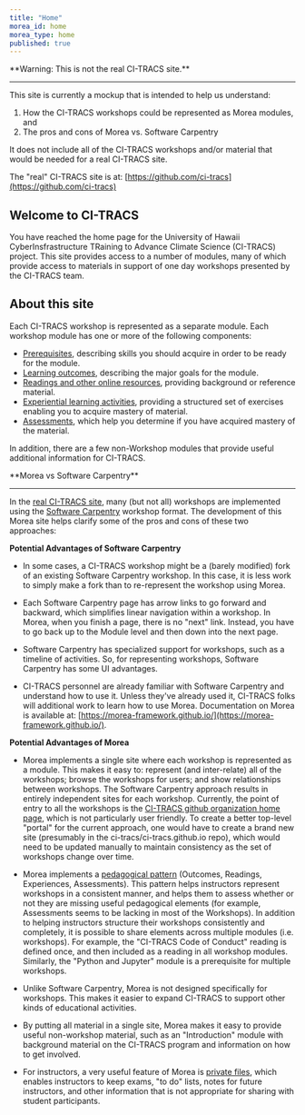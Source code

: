 ```yaml
---
title: "Home"
morea_id: home
morea_type: home
published: true
---
```


<div class="alert alert-danger mt-4" role="alert" markdown="1">
<i class="fa-solid fa-circle-exclamation fa-xl"></i> **Warning: This is not the real CI-TRACS site.**
<hr/>

This site is currently a mockup that is intended to help us understand:

1. How the CI-TRACS workshops could be represented as Morea modules, and
2. The pros and cons of Morea vs. Software Carpentry

It does not include all of the CI-TRACS workshops and/or material that would be needed for a real CI-TRACS site.

The "real" CI-TRACS site is at: [https://github.com/ci-tracs](https://github.com/ci-tracs)
</div>

## Welcome to CI-TRACS

You have reached the home page for the University of Hawaii CyberInsfrastructure TRaining to Advance Climate Science (CI-TRACS) project. This site provides access to a number of modules, many of which provide access to materials in support of one day workshops presented by the CI-TRACS team.  


## About this site

Each CI-TRACS workshop is represented as a separate module. Each workshop module has one or more of the following components:

  * [Prerequisites](/prerequisites), describing skills you should acquire in order to be ready for the module.
  * [Learning outcomes](/outcomes), describing the major goals for the module.
  * [Readings and other online resources](/readings), providing background or reference material.
  * [Experiential learning activities](/experiences), providing a structured set of exercises enabling you to acquire mastery of material.
  * [Assessments](/assessments), which help you determine if you have acquired mastery of the material.

In addition, there are a few non-Workshop modules that provide useful additional information for CI-TRACS.

<div class="alert alert-info" role="alert" markdown="1">
<i class="fa-solid fa-circle-info fa-xl"></i> **Morea vs Software Carpentry**
<hr/>

In the [real CI-TRACS site](https://github.com/ci-tracs), many (but not all) workshops are implemented using the [Software Carpentry](https://carpentries.org/) workshop format.  The development of this Morea site helps clarify some of the pros and cons of these two approaches:

**Potential Advantages of Software Carpentry**

* In some cases, a CI-TRACS workshop might be a (barely modified) fork of an existing Software Carpentry workshop. In this case, it is less work to simply make a fork than to re-represent the workshop using Morea.

* Each Software Carpentry page has arrow links to go forward and backward, which simplifies linear navigation within a workshop. In Morea, when you finish a page, there is no "next" link. Instead, you have to go back up to the Module level and then down into the next page.

* Software Carpentry has specialized support for workshops, such as a timeline of activities. So, for representing workshops, Software Carpentry has some UI advantages.

* CI-TRACS personnel are already familiar with Software Carpentry and understand how to use it. Unless they've already used it, CI-TRACS folks will additional work to learn how to use Morea.  Documentation on Morea is available at: [https://morea-framework.github.io/](https://morea-framework.github.io/).

**Potential Advantages of Morea**

* Morea implements a single site where each workshop is represented as a module. This makes it easy to: represent (and inter-relate) all of the workshops; browse the workshops for users; and show relationships between workshops.  The Software Carpentry approach results in entirely independent sites for each workshop. Currently, the point of entry to all the workshops is the [CI-TRACS github organization home page](https://github.com/CI-TRACS), which is not particularly user friendly. To create a better top-level "portal" for the current approach, one would have to create a brand new site (presumably in the ci-tracs/ci-tracs.github.io repo), which would need to be updated manually to maintain consistency as the set of workshops change over time.

* Morea implements a [pedagogical pattern](https://morea-framework.github.io/docs/instructors/pedagogical-pattern) (Outcomes, Readings, Experiences, Assessments). This pattern helps instructors represent workshops in a consistent manner, and helps them to assess whether or not they are missing useful pedagogical elements (for example, Assessments seems to be lacking in most of the Workshops).  In addition to helping instructors structure their workshops consistently and completely, it is possible to share elements across multiple modules (i.e. workshops).  For example, the "CI-TRACS Code of Conduct" reading is defined once, and then included as a reading in all workshop modules. Similarly, the "Python and Jupyter" module is a prerequisite for multiple workshops.

* Unlike Software Carpentry, Morea is not designed specifically for workshops. This makes it easier to expand CI-TRACS to support other kinds of educational activities.

* By putting all material in a single site, Morea makes it easy to provide useful non-workshop material, such as an "Introduction" module with background material on the CI-TRACS program and information on how to get involved.

* For instructors, a very useful feature of Morea is [private files](https://morea-framework.github.io/docs/instructors/private-files), which enables instructors to keep exams, "to do" lists, notes for future instructors, and other information that is not appropriate for sharing with student participants.

</div>
